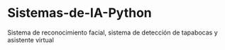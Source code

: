 # Sistemas-de-IA-Python
Sistema de reconocimiento facial, sistema de detección de tapabocas y asistente virtual
